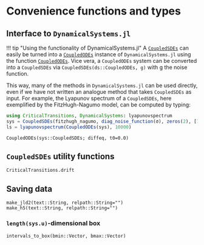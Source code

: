 # Convenience functions and types

## Interface to `DynamicalSystems.jl`

!!! tip "Using the functionality of DynamicalSystems.jl"
    A [`CoupledSDEs`](@ref) can easily be turned into a 
    [`CoupledODEs`](https://juliadynamics.github.io/DynamicalSystems.jl/dev/tutorial/#DynamicalSystemsBase.CoupledODEs)
    instance of `DynamicalSystems.jl` using the function [`CoupledODEs`](@ref). Vice vera,
    a `CoupledODEs` system can be converted into a `CoupledSDEs` via `CoupledSDEs(ds::CoupledODEs, g)` with g the noise function.

This way, many of the methods in `DynamicalSystems.jl` can be used directly, even if we have
not written an analogue method that takes `CoupledSDEs` as input. For example, the
Lyapunov spectrum of a `CoupledSDEs`, here exemplified by the FitzHugh-Nagumo model, can be
computed by typing:

```julia
using CriticalTransitions, DynamicalSystems: lyapunovspectrum
sys = CoupledSDEs(fitzhugh_nagumo, diag_noise_function(σ), zeros(2), [1.,3.,1.,1.,1.,0.])
ls = lyapunovspectrum(CoupledODEs(sys), 10000)
```

```@docs
CoupledODEs(sys::CoupledSDEs; diffeq, t0=0.0)
```

## `CoupledSDEs` utility functions

```@docs
CriticalTransitions.drift
```

## Saving data

```@docs
make_jld2(text::String, relpath::String="")
make_h5(text::String, relpath::String="")
```

### `length(sys.u)`-dimensional box

```@docs
intervals_to_box(bmin::Vector, bmax::Vector)
```
